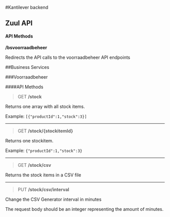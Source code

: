 #Kantilever backend

## Zuul API

#### API Methods

**/bsvoorraadbeheer**

Redirects the API calls to the voorraadbeheer API endpoints

##Business Services

###Voorraadbeheer

####API Methods

> GET **/stock**

Returns one array with all stock items.

Example: `[{"productId":1,"stock":3}]`

---

> GET **/stock/{stockitemId}**

Returns one stockitem.

Example: `{"productId":1,"stock":3}`

---

> GET **/stock/csv**

Returns the stock items in a CSV file

---

> PUT **/stock/csv/interval**

Change the CSV Generator interval in minutes

The request body should be an integer representing the amount of minutes.